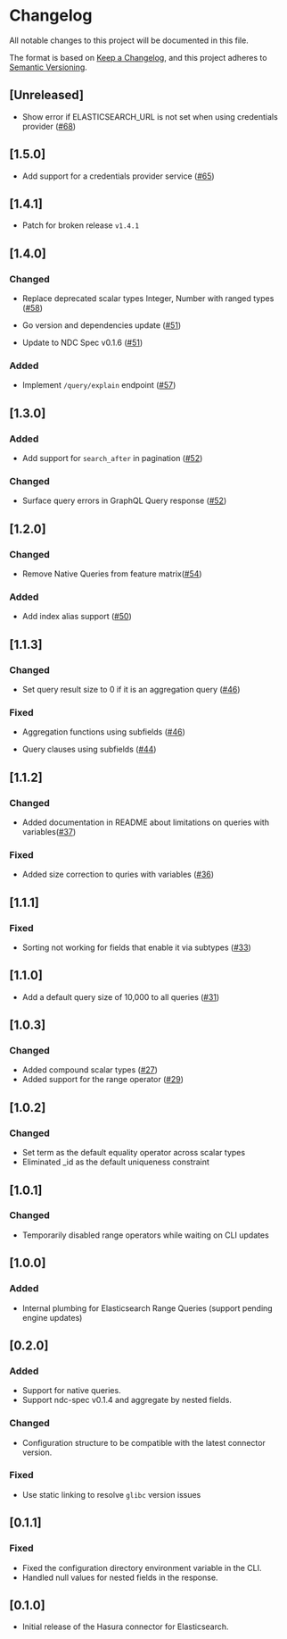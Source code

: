 # Changelog

All notable changes to this project will be documented in this file.

The format is based on [Keep a Changelog](https://keepachangelog.com/en/1.1.0/),
and this project adheres to [Semantic Versioning](https://semver.org/spec/v2.0.0.html).

## [Unreleased]

- Show error if ELASTICSEARCH_URL is not set when using credentials provider ([#68](https://github.com/hasura/ndc-elasticsearch/pull/68))

## [1.5.0]

- Add support for a credentials provider service ([#65](https://github.com/hasura/ndc-elasticsearch/pull/65))

## [1.4.1]

- Patch for broken release `v1.4.1`

## [1.4.0]

### Changed

- Replace deprecated scalar types Integer, Number with ranged types ([#58](https://github.com/hasura/ndc-elasticsearch/pull/58))

- Go version and dependencies update ([#51](https://github.com/hasura/ndc-elasticsearch/pull/51))

- Update to NDC Spec v0.1.6 ([#51](https://github.com/hasura/ndc-elasticsearch/pull/51))

### Added

- Implement `/query/explain` endpoint ([#57](https://github.com/hasura/ndc-elasticsearch/pull/57))

## [1.3.0]

### Added

- Add support for `search_after` in pagination ([#52](https://github.com/hasura/ndc-elasticsearch/pull/52))

### Changed

- Surface query errors in GraphQL Query response ([#52](https://github.com/hasura/ndc-elasticsearch/pull/52))

## [1.2.0]

### Changed

- Remove Native Queries from feature matrix([#54](https://github.com/hasura/ndc-elasticsearch/pull/54))

### Added

- Add index alias support ([#50](https://github.com/hasura/ndc-elasticsearch/pull/50))

## [1.1.3]

### Changed

- Set query result size to 0 if it is an aggregation query ([#46](https://github.com/hasura/ndc-elasticsearch/pull/46))

### Fixed

- Aggregation functions using subfields ([#46](https://github.com/hasura/ndc-elasticsearch/pull/46))

- Query clauses using subfields ([#44](https://github.com/hasura/ndc-elasticsearch/pull/44))

## [1.1.2]

### Changed

- Added documentation in README about limitations on queries with variables([#37](https://github.com/hasura/ndc-elasticsearch/pull/37))

### Fixed

- Added size correction to quries with variables ([#36](https://github.com/hasura/ndc-elasticsearch/pull/36))

## [1.1.1]

### Fixed

- Sorting not working for fields that enable it via subtypes ([#33](https://github.com/hasura/ndc-elasticsearch/pull/33))

## [1.1.0]

- Add a default query size of 10,000 to all queries ([#31](https://github.com/hasura/ndc-elasticsearch/pull/31))

## [1.0.3]

### Changed

- Added compound scalar types ([#27](https://github.com/hasura/ndc-elasticsearch/pull/27))
- Added support for the range operator ([#29](https://github.com/hasura/ndc-elasticsearch/pull/29))

## [1.0.2]

### Changed

- Set term as the default equality operator across scalar types
- Eliminated \_id as the default uniqueness constraint

## [1.0.1]

### Changed

- Temporarily disabled range operators while waiting on CLI updates

## [1.0.0]

### Added

- Internal plumbing for Elasticsearch Range Queries (support pending engine updates)

## [0.2.0]

### Added

- Support for native queries.
- Support ndc-spec v0.1.4 and aggregate by nested fields.

### Changed

- Configuration structure to be compatible with the latest connector version.

### Fixed

- Use static linking to resolve `glibc` version issues

## [0.1.1]

### Fixed

- Fixed the configuration directory environment variable in the CLI.
- Handled null values for nested fields in the response.

## [0.1.0]

- Initial release of the Hasura connector for Elasticsearch.
